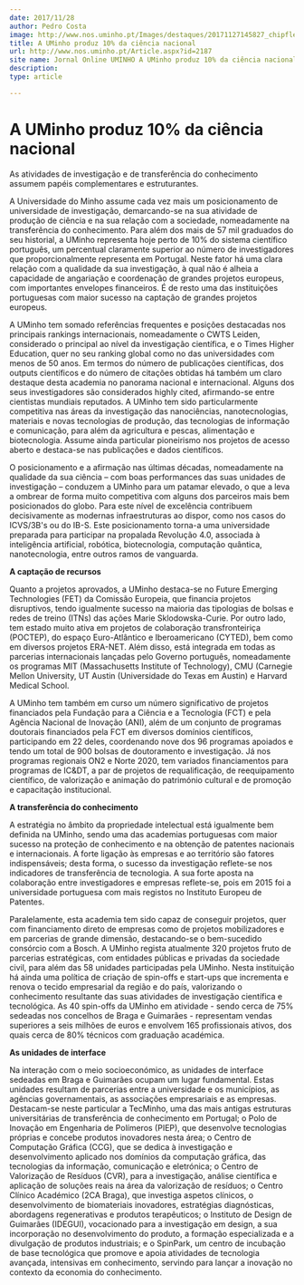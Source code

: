 ```yaml
---
date: 2017/11/28
author: Pedro Costa
image: http://www.nos.uminho.pt/Images/destaques/20171127145827_chipflexible.jpg
title: A UMinho produz 10% da ciência nacional
url: http://www.nos.uminho.pt/Article.aspx?id=2187
site name: Jornal Online UMINHO A UMinho produz 10% da ciência nacional
description: 
type: article

---
```

# A UMinho produz 10% da ciência nacional




As atividades de investigação e de transferência do conhecimento assumem papéis complementares e estruturantes.

A Universidade do Minho assume cada vez mais um posicionamento de universidade de investigação, demarcando-se na sua atividade de produção de ciência e na sua relação com a sociedade, nomeadamente na transferência do conhecimento. Para além dos mais de 57 mil graduados do seu historial, a UMinho representa hoje perto de 10% do sistema científico português, um percentual claramente superior ao número de investigadores que proporcionalmente representa em Portugal. Neste fator há uma clara relação com a qualidade da sua investigação, à qual não é alheia a capacidade de angariação e coordenação de grandes projetos europeus, com importantes envelopes financeiros. É de resto uma das instituições portuguesas com maior sucesso na captação de grandes projetos europeus.

A UMinho tem somado referências frequentes e posições destacadas nos principais rankings internacionais, nomeadamente o CWTS Leiden, considerado o principal ao nível da investigação científica, e o Times Higher Education, quer no seu ranking global como no das universidades com menos de 50 anos. Em termos do número de publicações científicas, dos outputs científicos e do número de citações obtidas há também um claro destaque desta academia no panorama nacional e internacional. Alguns dos seus investigadores são considerados highly cited, afirmando-se entre cientistas mundiais reputados. A UMinho tem sido particularmente competitiva nas áreas da investigação das nanociências, nanotecnologias, materiais e novas tecnologias de produção, das tecnologias de informação e comunicação, para além da agricultura e pescas, alimentação e biotecnologia. Assume ainda particular pioneirismo nos projetos de acesso aberto e destaca-se nas publicações e dados científicos.

O posicionamento e a afirmação nas últimas décadas, nomeadamente na qualidade da sua ciência – com boas performances das suas unidades de investigação – conduzem a UMinho para um patamar elevado, o que a leva a ombrear de forma muito competitiva com alguns dos parceiros mais bem posicionados do globo. Para este nível de excelência contribuem decisivamente as modernas infraestruturas ao dispor, como nos casos do ICVS/3B's ou do IB-S. Este posicionamento torna-a uma universidade preparada para participar na propalada Revolução 4.0, associada à inteligência artificial, robótica, biotecnologia, computação quântica, nanotecnologia, entre outros ramos de vanguarda.


**A captação de recursos** 

Quanto a projetos aprovados, a UMinho destaca-se no Future Emerging Technologies (FET) da Comissão Europeia, que financia projetos disruptivos, tendo igualmente sucesso na maioria das tipologias de bolsas e redes de treino (ITNs) das ações Marie Sklodowska-Curie. Por outro lado, tem estado muito ativa em projetos de colaboração transfronteiriça (POCTEP), do espaço Euro-Atlântico e Iberoamericano (CYTED), bem como em diversos projetos ERA-NET. Além disso, está integrada em todas as parcerias internacionais lançadas pelo Governo português, nomeadamente os programas MIT (Massachusetts Institute of Technology), CMU (Carnegie Mellon University, UT Austin (Universidade do Texas em Austin) e Harvard Medical School.

A UMinho tem também em curso um número significativo de projetos financiados pela Fundação para a Ciência e a Tecnologia (FCT) e pela Agência Nacional de Inovação (ANI), além de um conjunto de programas doutorais financiados pela FCT em diversos domínios científicos, participando em 22 deles, coordenando nove dos 96 programas apoiados e tendo um total de 900 bolsas de doutoramento e investigação. Já nos programas regionais ON2 e Norte 2020, tem variados financiamentos para programas de IC&DT, a par de projetos de requalificação, de reequipamento científico, de valorização e animação do património cultural e de promoção e capacitação institucional.



**A transferência do conhecimento** 

A estratégia no âmbito da propriedade intelectual está igualmente bem definida na UMinho, sendo uma das academias portuguesas com maior sucesso na proteção de conhecimento e na obtenção de patentes nacionais e internacionais. A forte ligação às empresas e ao território são fatores indispensáveis; desta forma, o sucesso da investigação reflete-se nos indicadores de transferência de tecnologia. A sua forte aposta na colaboração entre investigadores e empresas reflete-se, pois em 2015 foi a universidade portuguesa com mais registos no Instituto Europeu de Patentes.

Paralelamente, esta academia tem sido capaz de conseguir projetos, quer com financiamento direto de empresas como de projetos mobilizadores e em parcerias de grande dimensão, destacando-se o bem-sucedido consórcio com a Bosch. A UMinho regista atualmente 320 projetos fruto de parcerias estratégicas, com entidades públicas e privadas da sociedade civil, para além das 58 unidades participadas pela UMinho. Nesta instituição há ainda uma política de criação de spin-offs e start-ups que incrementa e renova o tecido empresarial da região e do país, valorizando o conhecimento resultante das suas atividades de investigação científica e tecnológica. As 40 spin-offs da UMinho em atividade - sendo cerca de 75% sedeadas nos concelhos de Braga e Guimarães - representam vendas superiores a seis milhões de euros e envolvem 165 profissionais ativos, dos quais cerca de 80% técnicos com graduação académica.



**As unidades de interface** 

Na interação com o meio socioeconómico, as unidades de interface sedeadas em Braga e Guimarães ocupam um lugar fundamental. Estas unidades resultam de parcerias entre a universidade e os municípios, as agências governamentais, as associações empresariais e as empresas. Destacam-se neste particular a TecMinho, uma das mais antigas estruturas universitárias de transferência de conhecimento em Portugal; o Polo de Inovação em Engenharia de Polímeros (PIEP), que desenvolve tecnologias próprias e concebe produtos inovadores nesta área; o Centro de Computação Gráfica (CCG), que se dedica à investigação e desenvolvimento aplicado nos domínios da computação gráfica, das tecnologias da informação, comunicação e eletrónica; o Centro de Valorização de Resíduos (CVR), para a investigação, análise científica e aplicação de soluções reais na área da valorização de resíduos; o Centro Clínico Académico (2CA Braga), que investiga aspetos clínicos, o desenvolvimento de biomateriais inovadores, estratégias diagnósticas, abordagens regenerativas e produtos terapêuticos; o Instituto de Design de Guimarães (IDEGUI), vocacionado para a investigação em design, a sua incorporação no desenvolvimento do produto, a formação especializada e a divulgação de produtos industriais; e o SpinPark, um centro de incubação de base tecnológica que promove e apoia atividades de tecnologia avançada, intensivas em conhecimento, servindo para lançar a inovação no contexto da economia do conhecimento.
